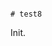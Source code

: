                                                                                                                                                                                                                                                                                                                                                                                                                                                                                                                                                                                         # test8

Init.
